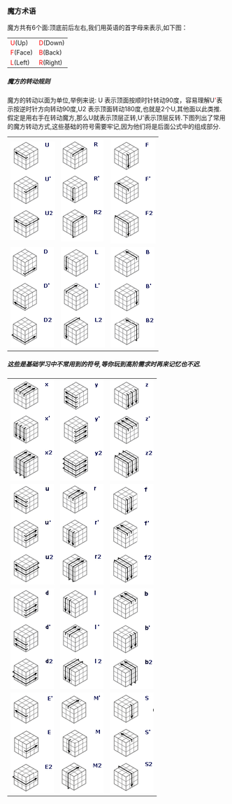 ### 魔方术语

魔方共有6个面:顶底前后左右,我们用英语的首字母来表示,如下图：
<table class="hoverable bordered striped responsive-table">
    <tbody>
        <tr>
            <td><span style="color: red;">U</span>(Up)</td>
            <td><span style="color: red;">D</span>(Down)</td>
        </tr>
        <tr>
            <td><span style="color: red;">F</span>(Face)</td>
            <td><span style="color: red;">B</span>(Back)</td>
        </tr>
        <tr>
            <td><span style="color: red;">L</span>(Left)</td>
            <td><span style="color: red;">R</span>(Right)</td>
        </tr>
    </tbody>
</table>


##### 魔方的转动规则
魔方的转动以面为单位,举例来说:
U 表示顶面按顺时针转动90度，容易理解U<span style="color: red;">'</span>表示按逆时针方向转动90度,U2 表示顶面转动180度,也就是2个U,其他面以此类推.
假定是用右手在转动魔方,那么U就表示顶层正转,U'表示顶层反转.下图列出了常用的魔方转动方式,这些基础的符号需要牢记,因为他们将是后面公式中的组成部分.
<table>
    <tbody>
        <tr>
            <td><img border="0"  src="../../res/U.png"></td>
            <td><img border="0"  src="../../res/R.png"></td>
            <td><img border="0"  src="../../res/F.png"></td>
        </tr>
        <tr>
            <td><img border="0"  src="../../res/D.png"></td>
            <td><img border="0"  src="../../res/L.png"></td>
            <td><img border="0"  src="../../res/B.png"></td>
        </tr>
    </tbody>
</table>


##### 这些是基础学习中不常用到的符号,等你玩到高阶需求时再来记忆也不迟.
<table>
    <tbody>
        <tr>
            <td><img border="0"  src="../../res/X.png"></td>
            <td><img border="0"  src="../../res/Y.png"></td>
            <td><img border="0"  src="../../res/Z.png"></td>
        </tr>
        <tr>
            <td><img border="0"  src="../../res/ui.png"></td>
            <td><img border="0"  src="../../res/ri.png"></td>
            <td><img border="0"  src="../../res/fi.png"></td>
        </tr>
        <tr>
            <td><img border="0"  src="../../res/di.png"></td>
            <td><img border="0"  src="../../res/li.png"></td>
            <td><img border="0"  src="../../res/bi.png"></td>
        </tr>
        <tr>
            <td><img border="0"  src="../../res/E.png"></td>
            <td><img border="0"  src="../../res/M.png"></td>
            <td><img border="0"  src="../../res/S.png"></td>
        </tr>
    </tbody>
</table>
